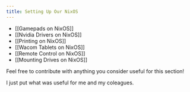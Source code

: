```yaml
---
title: Setting Up Our NixOS
---
```


- [[Gamepads on NixOS]]
- [[Nvidia Drivers on NixOS]]
- [[Printing on NixOS]]
- [[Wacom Tablets on NixOS]]
- [[Remote Control on NixOS]]
- [[Mounting Drives on NixOS]]

Feel free to contribute with anything you consider useful for this section!

I just put what was useful for me and my coleagues.

